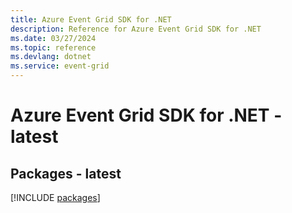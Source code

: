 ```yaml
---
title: Azure Event Grid SDK for .NET
description: Reference for Azure Event Grid SDK for .NET
ms.date: 03/27/2024
ms.topic: reference
ms.devlang: dotnet
ms.service: event-grid
---
```

# Azure Event Grid SDK for .NET - latest
## Packages - latest
[!INCLUDE [packages](event-grid-index.md)]